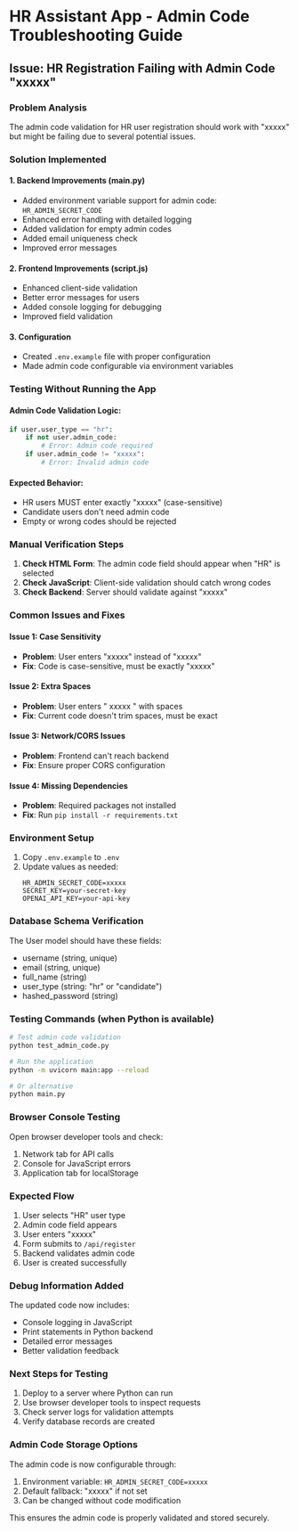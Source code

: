# HR Assistant App - Admin Code Troubleshooting Guide

## Issue: HR Registration Failing with Admin Code "xxxxx"

### Problem Analysis
The admin code validation for HR user registration should work with "xxxxx" but might be failing due to several potential issues.

### Solution Implemented

#### 1. Backend Improvements (main.py)
- Added environment variable support for admin code: `HR_ADMIN_SECRET_CODE`
- Enhanced error handling with detailed logging
- Added validation for empty admin codes
- Added email uniqueness check
- Improved error messages

#### 2. Frontend Improvements (script.js)
- Enhanced client-side validation
- Better error messages for users
- Added console logging for debugging
- Improved field validation

#### 3. Configuration
- Created `.env.example` file with proper configuration
- Made admin code configurable via environment variables

### Testing Without Running the App

#### Admin Code Validation Logic:
```python
if user.user_type == "hr":
    if not user.admin_code:
        # Error: Admin code required
    if user.admin_code != "xxxxx":
        # Error: Invalid admin code
```

#### Expected Behavior:
- HR users MUST enter exactly "xxxxx" (case-sensitive)
- Candidate users don't need admin code
- Empty or wrong codes should be rejected

### Manual Verification Steps

1. **Check HTML Form**: The admin code field should appear when "HR" is selected
2. **Check JavaScript**: Client-side validation should catch wrong codes
3. **Check Backend**: Server should validate against "xxxxx"

### Common Issues and Fixes

#### Issue 1: Case Sensitivity
- **Problem**: User enters "xxxxx" instead of "xxxxx"
- **Fix**: Code is case-sensitive, must be exactly "xxxxx"

#### Issue 2: Extra Spaces
- **Problem**: User enters " xxxxx " with spaces
- **Fix**: Current code doesn't trim spaces, must be exact

#### Issue 3: Network/CORS Issues
- **Problem**: Frontend can't reach backend
- **Fix**: Ensure proper CORS configuration

#### Issue 4: Missing Dependencies
- **Problem**: Required packages not installed
- **Fix**: Run `pip install -r requirements.txt`

### Environment Setup

1. Copy `.env.example` to `.env`
2. Update values as needed:
   ```
   HR_ADMIN_SECRET_CODE=xxxxx
   SECRET_KEY=your-secret-key
   OPENAI_API_KEY=your-api-key
   ```

### Database Schema Verification

The User model should have these fields:
- username (string, unique)
- email (string, unique)
- full_name (string)
- user_type (string: "hr" or "candidate")
- hashed_password (string)

### Testing Commands (when Python is available)

```bash
# Test admin code validation
python test_admin_code.py

# Run the application
python -m uvicorn main:app --reload

# Or alternative
python main.py
```

### Browser Console Testing

Open browser developer tools and check:
1. Network tab for API calls
2. Console for JavaScript errors
3. Application tab for localStorage

### Expected Flow

1. User selects "HR" user type
2. Admin code field appears
3. User enters "xxxxx"
4. Form submits to `/api/register`
5. Backend validates admin code
6. User is created successfully

### Debug Information Added

The updated code now includes:
- Console logging in JavaScript
- Print statements in Python backend
- Detailed error messages
- Better validation feedback

### Next Steps for Testing

1. Deploy to a server where Python can run
2. Use browser developer tools to inspect requests
3. Check server logs for validation attempts
4. Verify database records are created

### Admin Code Storage Options

The admin code is now configurable through:
1. Environment variable: `HR_ADMIN_SECRET_CODE=xxxxx`
2. Default fallback: "xxxxx" if not set
3. Can be changed without code modification

This ensures the admin code is properly validated and stored securely.
